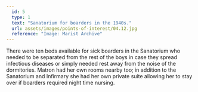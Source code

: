 ```yaml
---
  id: 5
  type: 1
  text: "Sanatorium for boarders in the 1940s."
  url: assets/images/points-of-interest/04.12.jpg
  reference: "Image: Marist Archive"
---
```

There were ten beds available for sick boarders in the Sanatorium who needed to be separated from the rest of the boys in case they spread infectious diseases or simply needed rest away from the noise of the dormitories. Matron had her own rooms nearby too; in addition to the Sanatorium and Infirmary she had her own private suite allowing her to stay over if boarders required night time nursing.
        
